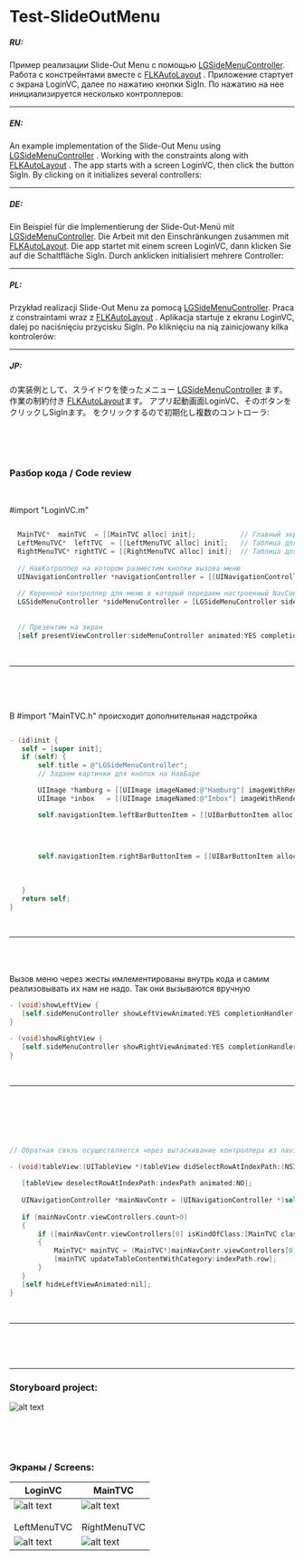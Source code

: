 # Test-SlideOutMenu



##### RU:
 Пример реализации Slide-Out Menu с помощью [LGSideMenuController](https://github.com/Friend-LGA/LGSideMenuController).
 Работа с констрейнтами вместе с [FLKAutoLayout](https://github.com/floriankugler/FLKAutoLayout) .
 Приложение стартует с экрана LoginVC, далее по нажатию кнопки SigIn. По нажатию на нее инициализируется несколько контроллеров:
 
----
##### EN:
An example implementation of the Slide-Out Menu using [LGSideMenuController](https://github.com/Friend-LGA/LGSideMenuController) .
Working with the constraints along with [FLKAutoLayout](https://github.com/floriankugler/FLKAutoLayout) .
The app starts with a screen LoginVC, then click the button SigIn. By clicking on it initializes several controllers:
 
----

##### DE:

Ein Beispiel für die Implementierung der Slide-Out-Menü mit [LGSideMenuController](https://github.com/Friend-LGA/LGSideMenuController). Die Arbeit mit den Einschränkungen zusammen mit [FLKAutoLayout](https://github.com/floriankugler/FLKAutoLayout). Die app startet mit einem screen LoginVC, dann klicken Sie auf die Schaltfläche SigIn. Durch anklicken initialisiert mehrere Controller:

-----

##### PL:
Przykład realizacji Slide-Out Menu za pomocą [LGSideMenuController](https://github.com/Friend-LGA/LGSideMenuController).
Praca z constraintami wraz z [FLKAutoLayout](https://github.com/floriankugler/FLKAutoLayout) .
Aplikacja startuje z ekranu LoginVC, dalej po naciśnięciu przycisku SigIn. Po kliknięciu na nią zainicjowany kilka kontrolerów:

---

##### JP:
の実装例として、スライドウを使ったメニュー [LGSideMenuController](https://github.com/Friend-LGA/LGSideMenuController) ます。
作業の制約付き [FLKAutoLayout](https://github.com/floriankugler/FLKAutoLayout)ます。
アプリ起動画面LoginVC、そのボタンをクリックしSigInます。 をクリックするので初期化し複数のコントローラ:


<br><br><br>


### Разбор кода / Code review
<br>

 #import "LoginVC.m" 
 ```objective-c 

   MainTVC*  mainTVC  = [[MainTVC alloc] init];           // Главный экран таблица 
   LeftMenuTVC*  leftTVC  = [[LeftMenuTVC alloc] init];   // Таблица для левого меню 
   RightMenuTVC* rightTVC = [[RightMenuTVC alloc] init];  // Таблица для правого меню 
    
   // НавКотроллер на котором разместим кнопки вызова меню 
   UINavigationController *navigationController = [[UINavigationController alloc] initWithRootViewController:mainTVC]; 
   
   // Коренной контроллер для меню в который передаем настроенный NavContr(с mainTVC внутри) и боковыми контроллерами  
   LGSideMenuController *sideMenuController = [LGSideMenuController sideMenuControllerWithRootViewController:navigationController  
                                                                                          leftViewController:leftTVC 
                                                                                        rightViewController:rightTVC];  
   // Презентим на экран
   [self presentViewController:sideMenuController animated:YES completion:nil];
 ```  
 <br>
 
----

<br>

<br><br>
В #import "MainTVC.h" происходит дополнительная надстройка
 ```objective-c 

- (id)init {
    self = [super init];
    if (self) {
        self.title = @"LGSideMenuController";
        // Задаем картинки для кнопок на НавБаре

        UIImage *hamburg = [[UIImage imageNamed:@"Hamburg"] imageWithRenderingMode:UIImageRenderingModeAlwaysOriginal];
        UIImage *inbox   = [[UIImage imageNamed:@"Inbox"] imageWithRenderingMode:UIImageRenderingModeAlwaysOriginal];

        self.navigationItem.leftBarButtonItem = [[UIBarButtonItem alloc] initWithImage:hamburg 
                                                                                 style:UIBarButtonItemStylePlain 
                                                                                 target:self 
                                                                                 action:@selector(showLeftView)];

        self.navigationItem.rightBarButtonItem = [[UIBarButtonItem alloc] initWithImage:inbox 
                                                                                  style:UIBarButtonItemStylePlain
                                                                                  target:self 
                                                                                  action:@selector(showRightView)];
    }
    return self;
}
```
<br>

----

<br>
<br><br>
Вызов меню через жесты имлементированы внутрь кода и самим реализовывать их нам не надо.
Так они вызываются вручную

 ```objective-c 
- (void)showLeftView {
    [self.sideMenuController showLeftViewAnimated:YES completionHandler:nil];
}

- (void)showRightView {
    [self.sideMenuController showRightViewAnimated:YES completionHandler:nil];
}
```

<br>

----

<br>


<br><br>
 ```objective-c 

// Обратная связь осуществляется через вытаскивание контроллера из navigationController.rootViewController

- (void)tableView:(UITableView *)tableView didSelectRowAtIndexPath:(NSIndexPath *)indexPath {
    
    [tableView deselectRowAtIndexPath:indexPath animated:NO];
    
    UINavigationController *mainNavContr = (UINavigationController *)self.sideMenuController.rootViewController;
    
    if (mainNavContr.viewControllers.count>0)
    {
        if ([mainNavContr.viewControllers[0] isKindOfClass:[MainTVC class]])
        {
            MainTVC* mainTVC = (MainTVC*)mainNavContr.viewControllers[0];
            [mainTVC updateTableContentWithCategory:indexPath.row];
        }
    }    
    [self hideLeftViewAnimated:nil];
}
```
<br>

----

<br>
<br><br>

---

### Storyboard project:


![alt text](https://raw.githubusercontent.com/HackDeveloperUA/Test-SlideOutMenu/master/ScreenShots/ScreenOfProject.png)

<br><br><br>

###  Экраны / Screens:

| LoginVC  | MainTVC |
| ------------- | ------------- |
| ![alt text](https://raw.githubusercontent.com/HackDeveloperUA/Test-SlideOutMenu/master/ScreenShots/1.png)  | ![alt text](https://raw.githubusercontent.com/HackDeveloperUA/Test-SlideOutMenu/master/ScreenShots/2.png)  |
|             |              |
|             |              |
| LeftMenuTVC | RightMenuTVC |
| ![alt text](https://raw.githubusercontent.com/HackDeveloperUA/Test-SlideOutMenu/master/ScreenShots/3.png)  | ![alt text](https://raw.githubusercontent.com/HackDeveloperUA/Test-SlideOutMenu/master/ScreenShots/4.png) |

